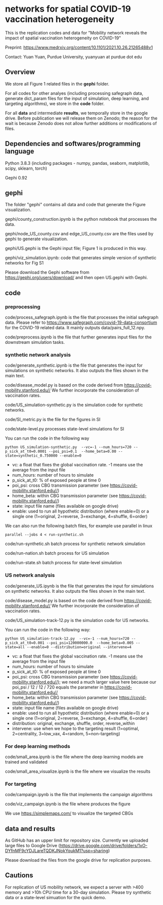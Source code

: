 
# networks for spatial COVID-19 vaccination heterogeneity

This is the replication codes and data for "Mobility network reveals the impact of spatial vaccination heterogeneity on COVID-19"

Preprint: https://www.medrxiv.org/content/10.1101/2021.10.26.21265488v1

Contact: Yuan Yuan, Purdue University, yuanyuan at purdue dot edu

## Overview
We store all Figure 1 related files in the **gephi** folder.

For all codes for other analyes (including processing safegraph data, generate dict_param files for the input of simulation, deep learning, and targeting algorithms), we store in the **code** folder. 

For all **data** and intermediate **results**, we temporally store in the google drive. Before publication we will release them on Zenodo; the reason for the wait is because Zenodo does not allow further additions or modifications of files.

## Dependencies and softwares/programming language

Python 3.8.3 (including packages - numpy, pandas, seaborn, matplotlib, scipy, sklearn, torch)

Gephi 0.92

## gephi

The folder "gephi" contains all data and code that generate the Figure visualization.

gephi/county_construction.ipynb is the python notebook that processes the data.

gephi/node_US_county.csv and edge_US_county.csv are the files used by gephi to generate visualization.

gephi/US.gephi is the Gephi input file; Figure 1 is produced in this way.

gephi/viz_simulation.ipynb: code that generates simple version of synthetic networks for Fig S1

Please download the Gephi software from https://gephi.org/users/download/ and then open US.gephi with Gephi.

## code

### preprocessing


code/process_safegraph.ipynb is the file that processes the initial safegraph data. Please refer to https://www.safegraph.com/covid-19-data-consortium for the COVID-19 related data. It mainly outputs data/pairs_full_12.npy.

code/preprocess.ipynb is the file that further generates input files for the downstream simulation tasks.

### synthetic network analysis

code/generate_synthetic.ipynb is the file that generates the input for simulations on synthetic networks. It also outputs the files shown in the main text.

code/disease_model.py is based on the code derived from https://covid-mobility.stanford.edu// We further incorporate the consideration of vaccination rates.

code/US_simulation-synthetic.py is the simulation code for synthetic networks.

code/SI_metric.py is the file for the figures in SI

code/state-level.py processes state-level simulations for SI

You can run the code in the following way

    python US_simulation-synthetic.py  --vc=-1 --num_hours=720 --p_sick_at_t0=0.0001 --poi_psi=0.1  --home_beta=0.00 --state=synthetic_0.750000 --enable=0

 - vc: a float that fixes the global vaccination rate. -1 means use the average from the input file
 - num_hours: number of hours to simulate
 - p_sick_at_t0: % of exposed people at time 0
 - poi_psi: cross CBG transmission parameter (see https://covid-mobility.stanford.edu//)
 - home_beta: within CBG transmission parameter (see https://covid-mobility.stanford.edu//)
 - state: input file name (files available on google drive)
 - enable: used to run all hypothetic distribution (where enable=0) or a single one (1=original, 2=reverse, 3=exchange, 4=shuffle, 6=order)

We can also run the following batch files, for example use parallel in linux

    parallel --jobs 4 < run-synthetic.sh

code/run-synthetic.sh batch process for synthetic network simulation

code/run-nation.sh batch process for US simulation

code/run-state.sh batch process for state-level simulation


### US network analysis

code/generate_US.ipynb is the file that generates the input for simulations on synthetic networks. It also outputs the files shown in the main text.

code/disease_model.py is based on the code derived from https://covid-mobility.stanford.edu// We further incorporate the consideration of vaccination rates.

code/US_simulation-track-12.py is the simulation code for US networks.

You can run the code in the following way:

    python US_simulation-track-12.py  --vc=-1 --num_hours=720 --p_sick_at_t0=0.001 --poi_psi=120000000.0  --home_beta=0.005 --state=all --enable=0 --distribution=original --intervene=4

 - vc: a float that fixes the global vaccination rate. -1 means use the average from the input file
 - num_hours: number of hours to simulate
 - p_sick_at_t0: % of exposed people at time 0
 - poi_psi: cross CBG transmission parameter (see https://covid-mobility.stanford.edu//); we need a much larger value here because our poi_psi / 12 / 12 / 720 equals the parameter in https://covid-mobility.stanford.edu// 
 - home_beta: within CBG transmission parameter (see https://covid-mobility.stanford.edu//)
 - state: input file name (files available on google drive)
 - enable: used to run all hypothetic distribution (where enable=0) or a single one (1=original, 2=reverse, 3=exchange, 4=shuffle, 6=order)
 - distribution: original, exchange, shuffle, order, reverse_within
 - intervene: use when we hope to the targeting result (1=optimal, 2=centrality, 3=low_vax, 4=random, 5=non-targeting)

### For deep learning methods

code/small_area.ipynb is the file where the deep learning models are trained and validated

code/small_area_visualize.ipynb is the file where we visualize the results

### For targeting 

code/campaign.ipynb is the file that implements the campaign algorithms

code/viz_campaign.ipynb is the file where produces the figure

We use https://simplemaps.com/ to visualize the targeted CBGs

## data and results

As GitHub has an upper limit for repository size. Currently we uploaded large files to Google Drive (https://drive.google.com/drive/folders/1xO-DYfnMF9cYDJLareTQDKJNokYqukM1?usp=sharing)

Please download the files from the google drive for replication purposes.

## Cautions

For replication of US mobility network, we expect a server with >400 memory and >10h CPU time for a 30-day simulation. Please try synthetic data or a state-level simuation for the quick demo. 

